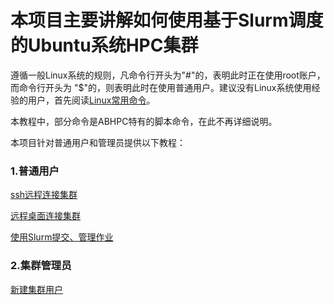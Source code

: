 # 本项目主要讲解如何使用基于Slurm调度的Ubuntu系统HPC集群

遵循一般Linux系统的规则，凡命令行开头为"#"的，表明此时正在使用root账户，而命令行开头为
 "$"的，则表明此时在使用普通用户。建议没有Linux系统使用经验的用户，首先阅读[Linux常用命令](Linux常用命令.md)。

本教程中，部分命令是ABHPC特有的脚本命令，在此不再详细说明。

本项目针对普通用户和管理员提供以下教程：

### 1.普通用户

[ssh远程连接集群](ssh远程连接集群.md)

[远程桌面连接集群](使用x2go连接Ubuntu远程桌面.md)

[使用Slurm提交、管理作业](Slurm作业调度系统使用教程.md)

### 2.集群管理员

[新建集群用户](新建集群用户.md)
